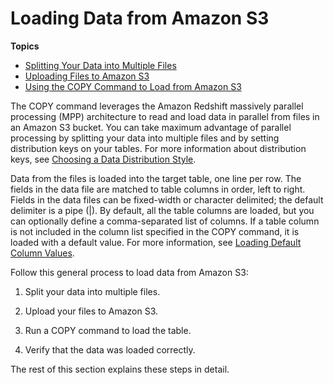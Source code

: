 # Loading Data from Amazon S3<a name="t_Loading-data-from-S3"></a>

**Topics**
+ [Splitting Your Data into Multiple Files](t_splitting-data-files.md)
+ [Uploading Files to Amazon S3](t_uploading-data-to-S3.md)
+ [Using the COPY Command to Load from Amazon S3](t_loading-tables-from-s3.md)

The COPY command leverages the Amazon Redshift massively parallel processing \(MPP\) architecture to read and load data in parallel from files in an Amazon S3 bucket\. You can take maximum advantage of parallel processing by splitting your data into multiple files and by setting distribution keys on your tables\. For more information about distribution keys, see [Choosing a Data Distribution Style](t_Distributing_data.md)\. 

Data from the files is loaded into the target table, one line per row\. The fields in the data file are matched to table columns in order, left to right\. Fields in the data files can be fixed\-width or character delimited; the default delimiter is a pipe \(\|\)\. By default, all the table columns are loaded, but you can optionally define a comma\-separated list of columns\. If a table column is not included in the column list specified in the COPY command, it is loaded with a default value\. For more information, see [Loading Default Column Values](c_loading_default_values.md)\.

Follow this general process to load data from Amazon S3:

1. Split your data into multiple files\. 

1. Upload your files to Amazon S3\. 

1. Run a COPY command to load the table\. 

1. Verify that the data was loaded correctly\.

The rest of this section explains these steps in detail\. 
